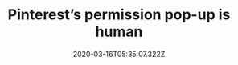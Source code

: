 ﻿---
title: "Pinterest’s permission pop-up is human"
description: "Pinterest sends a permission pop-up to users asking them to allow a tracking option. Then it is made clear that allowing tracking isn’t as intimidating as it sounds."
popupImage: "/assets/onboardings/pinterest-permission-popup.png"
popupImageAlt: Pinterest sends a permission pop-up to users asking them to allow a tracking option. 
date: "2020-03-16T05:35:07.322Z"
category: 2
product: 1
bullets:
    - title: "✅ <b>Human talk</b> : Pinterest’s permission pop-up’s power comes from its human talk that makes sure to explain instead of state like regular permission pop-ups. By talking directly to the users, it clears up any confusion regarding the permission.<br>
                ✅ <b>Engaging images</b> : The illustrations behind and the emojis within the text make the pop-up a fun one, as well as the icons next to the texts below.<br>
                ✅ <b>Clear CTA button</b> : Even though the copy on the button reads a simple “next”, it pops up because of its color and becomes a clear call to action.<br>"
    - title: "<b>Elements used</b>:<br> 1-Permission pop-up"
    
---